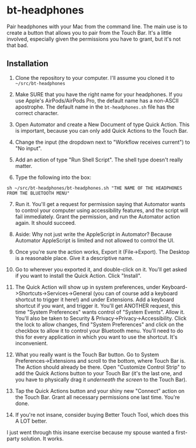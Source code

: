 # bt-headphones
Pair headphones with your Mac from the command line. The main use is to create a button 
that allows you to pair from the Touch Bar. It's a little involved, especially given 
the permissions you have to grant, but it's not that bad.

## Installation
1. Clone the repository to your computer. I'll assume you cloned it to `~/src/bt-headphones`

2. Make SURE that you have the right name for your headphones. If you use Apple's 
AirPods/AirPods Pro, the default name has a non-ASCII apostrophe. The default name in
the `bt-headphones.sh` file has the correct character.

3. Open Automator and create a New Document of type Quick Action. This is important,
because you can only add Quick Actions to the Touch Bar.

4. Change the input (the dropdown next to "Workflow receives current") to "No input".

5. Add an action of type "Run Shell Script". The shell type doesn't really matter.

6. Type the following into the box:
```
sh ~/src/bt-headphones/bt-headphones.sh "THE NAME OF THE HEADPHONES FROM THE BLUETOOTH MENU"
```

7. Run it. You'll get a request for permission saying that Automator wants to control
your computer using accessibility features, and the script will fail immediately. Grant 
the permission, and run the Automator action again. It should succeed.

8. Aside: Why not just write the AppleScript in Automator? Because Automator AppleScript 
is limited and not allowed to control the UI.

9. Once you're sure the action works, Export it (File->Export). The Desktop is a 
reasonable place. Give it a descriptive name.

10. Go to wherever you exported it, and double-click on it. You'll get asked if you want
to install the Quick Action. Click "Install".

11. The Quick Action will show up in system preferences, under 
Keyboard->Shortcuts->Services->General (you can of course add a keyboard shortcut to 
trigger it here!) and under Extensions. Add a keyboard shortcut if you want, and trigger 
it. You'll get ANOTHER request, this time "System Preferences" wants control of "System 
Events". Allow it. You'll also be taken to Security & Privacy->Privacy->Accessibility. 
Click the lock to allow changes, find "System Preferences" and click on the checkbox to
allow it to control your Bluetooth menu. You'll need to do this for every application in
which you want to use the shortcut. It's inconvenient.

12. What you really want is the Touch Bar button. Go to System Preferences->Extensions 
and scroll to the bottom, where Touch Bar is. The Action should already be there. Open
"Customize Control Strip" to add the Quick Actions button to your Touch Bar (it's the last
one, and you have to physically drag it _underneath the screen_ to the Touch Bar).

13. Tap the Quick Actions button and your shiny new "Connect" action on the Touch Bar. 
Grant all necessary permissions one last time. You're done.

14. If you're not insane, consider buying Better Touch Tool, which does this A LOT better.

I just went through this insane exercise because my spouse wanted a first-party solution. 
It works.



